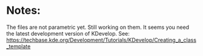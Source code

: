 # Notes:
The files are not parametric yet. Still working on them. It seems you need the latest development version of KDevelop.
See:
https://techbase.kde.org/Development/Tutorials/KDevelop/Creating_a_class_template



